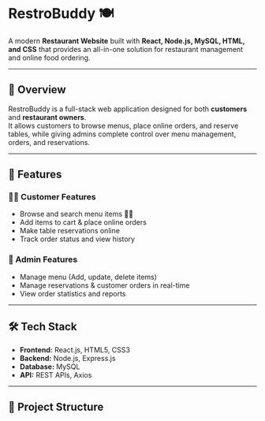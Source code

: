 # RestroBuddy 🍽️
A modern **Restaurant Website** built with **React, Node.js, MySQL, HTML, and CSS** that provides an all-in-one solution for restaurant management and online food ordering.

---

## 📌 Overview
RestroBuddy is a full-stack web application designed for both **customers** and **restaurant owners**.  
It allows customers to browse menus, place online orders, and reserve tables, while giving admins complete control over menu management, orders, and reservations.

---

## 🚀 Features

### 🧑‍🍳 Customer Features
- Browse and search menu items 🍕🥤  
- Add items to cart & place online orders  
- Make table reservations online  
- Track order status and view history  

### 🏢 Admin Features
- Manage menu (Add, update, delete items)  
- Manage reservations & customer orders in real-time  
- View order statistics and reports  

---

## 🛠️ Tech Stack
- **Frontend:** React.js, HTML5, CSS3  
- **Backend:** Node.js, Express.js  
- **Database:** MySQL  
- **API:** REST APIs, Axios  

---

## 📂 Project Structure
